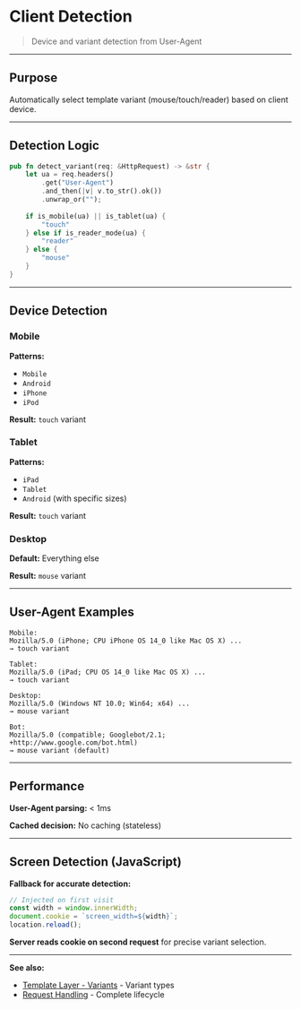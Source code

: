 # Client Detection

> Device and variant detection from User-Agent

---

## Purpose

Automatically select template variant (mouse/touch/reader) based on client device.

---

## Detection Logic

```rust
pub fn detect_variant(req: &HttpRequest) -> &str {
    let ua = req.headers()
        .get("User-Agent")
        .and_then(|v| v.to_str().ok())
        .unwrap_or("");
    
    if is_mobile(ua) || is_tablet(ua) {
        "touch"
    } else if is_reader_mode(ua) {
        "reader"
    } else {
        "mouse"
    }
}
```

---

## Device Detection

### Mobile

**Patterns:**
- `Mobile`
- `Android`
- `iPhone`
- `iPod`

**Result:** `touch` variant

### Tablet

**Patterns:**
- `iPad`
- `Tablet`
- `Android` (with specific sizes)

**Result:** `touch` variant

### Desktop

**Default:** Everything else

**Result:** `mouse` variant

---

## User-Agent Examples

```
Mobile:
Mozilla/5.0 (iPhone; CPU iPhone OS 14_0 like Mac OS X) ...
→ touch variant

Tablet:
Mozilla/5.0 (iPad; CPU OS 14_0 like Mac OS X) ...
→ touch variant

Desktop:
Mozilla/5.0 (Windows NT 10.0; Win64; x64) ...
→ mouse variant

Bot:
Mozilla/5.0 (compatible; Googlebot/2.1; +http://www.google.com/bot.html)
→ mouse variant (default)
```

---

## Performance

**User-Agent parsing:** < 1ms

**Cached decision:** No caching (stateless)

---

## Screen Detection (JavaScript)

**Fallback for accurate detection:**

```javascript
// Injected on first visit
const width = window.innerWidth;
document.cookie = `screen_width=${width}`;
location.reload();
```

**Server reads cookie on second request** for precise variant selection.

---

**See also:**
- [Template Layer - Variants](../05-template-layer/atomic-design.md#variants) - Variant types
- [Request Handling](request-handling.md) - Complete lifecycle
